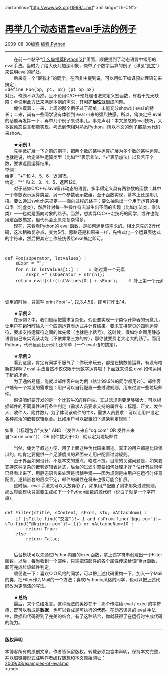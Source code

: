 <!DOCTYPE.md>
.md xmlns="http://www.w3.org/1999/...md" xml:lang="zh-CN">
<head>
<meta http-equiv="Content-Type" content="text.md; charset=utf-8" />
<meta name="generator" content="Python script by program.think@gmail.com" />
<meta name="provider" content="program-think.blogspot.com" />
<link type="text/css" rel="stylesheet" href="../../css/program-think.css" />
<title>再举几个动态语言eval手法的例子 - 编程随想的博客</title>
</head>
<body>
<div id="main" style="width:100%;">
<h1><a href="../../index.md" title="回到首页">再举几个动态语言eval手法的例子</a></h1>
<div class="post-info"><span class="date-header">2009-08-30</span><a href="../../tags/E7BC96E7A88B.md" class="tag">编程</a> <a href="../../tags/E7BC96E7A88B.Python.md" class="tag">编程.Python</a> </div>
<hr>
<div class="post">
　　在前一个帖子“<a href="../../2009/08/why-choose-python-2-dynamic.md">什么俺推荐Python[2]</a>”里面，顺便提到了动态语言中常用的eval手法。当时为了给大伙儿加深印象，俺举了个数字运算的例子（详见“<a href="../../2009/08/why-choose-python-2-dynamic.md" target="_blank">原文</a>”）来说明eval的好处。<!--program-think--><br />　　后来有一个“很有才”的同学，在回复中提到说，可以用如下编译预处理语句来搞定：<br /><font face="Courier New">#define Foo(op, p1, p2)    (p1 op p2)</font><br />对此，俺颇不以为然。且不论用C/C++预处理语法来定义宏函数，有若干先天缺陷；单说用此方法来满足本例的需求，其<b>可扩展性</b>就很成问题。<br />　　俺估摸着：一来，上周的那个例子过于简单，未能充分show出 eval 的特长；二来，尚有一些同学没有体验到 eval 带来的强烈快感。所以，俺决定把 eval 的话题再发挥一下，再举几个例子来说事儿。事先声明：本文忽悠的eval技巧，大多数<a href="http://en.wikipedia.org/wiki/Dynamic_programming_language" target="_blank" rel="nofollow">动态语言</a>都能实现。考虑到俺相对熟悉Python，所以本文的例子都拿py代码来show。<br />  <br />　　★<b>示例１</b><br />　　先稍微扩展一下之前的例子，把两个数的某种运算扩展为多个数的某种运算。也就是说，给定某种运算类型（比如"*"表示乘法、"+"表示加法）以及若干个数，要求返回运算结果。<br />举例：<br />给定："+" 和 4、5、6，返回15。<br />给定："*" 和 2、3、4、5，返回120。<br />　　对于诸如C/C++/Java等非动态的语言，多半得定义具有两参数的函数：其中一个参数表示运算类型，另一个参数表示数组。至于函数实现，基本上还是那几招。要么通过switch来搞定——面向过程的路子；要么抽象出一个用于运算的接口类（纯虚类），然后针对每一种操作符去派生出不同的实现（比如加法类、乘法类）——也就是面向对象的路子。当然，想卖弄C/C++宏技巧的同学，或许也能用宏函数搞定，但代码会比原先复杂得多。<br />　　现在，来看看Python的 eval 函数，是如何满足该需求的。相比原先的2行代码，这次稍微复杂点，变为5行。思路还是和原来一样，先格式化一个运算表达式的字符串，然后把其它工作统统丢给eval搞定即可。<br /><br /><pre><font face="Courier New"><br />def Foo(sOperator, lstValues) :<br />    sExpr = "";<br />    for n in lstValues[1:] :    # 略过第一个元素<br />        sExpr += (sOperator + str(n));<br />    return eval(str(lstValues[0]) + sExpr);    # 补上第一个元素并求值<br /></font></pre><br /><br />调用的时候，只需写 print Foo("+", [2,3,4,5])，即可打印出14。<br /><br />　　★<b>示例２</b><br />　　在示例２中，我们继续把需求复杂化。假设要实现一个类似计算器的玩意儿，让用户在<b>运行时</b>输入一个四则运算表达式并计算结果。要求支持常见的四则运算符，要求支持运算符之间的优先级（也就是小括号）。这时候，假如你企图用静态语言自己来实现该功能（不依靠第三方的库），那你就要费老大老大的劲了。而用Python，代码反而比示例１还简单（一个 eval 语句搞定）。<br /> <br />　　★<b>示例３</b><br />　　看到这里，肯定有同学不服气了：你玩来玩去，都是在搞数值运算，有没有啥新花样啊？eval 手法当然不仅仅限于玩数字运算啦！下面就来说说 eval 如何运用于新的场合。<br />　　为了通俗易懂，俺就以邮件客户端为例（估计99.9%的同学都用过）。邮件客户端有一个常见的需求是：用户可以自行配置一些过滤规则，用来过滤一些垃圾邮件。<br />　　假设咱们要开发的是一个比较牛X的客户端，其过滤规则要足够强大：可以根据邮件的不同属性进行条件判定（需求人员要求支持的属性有：标题、正文、发件人、收件人、附件数）。为了体现该软件的牛X，需求人员要求：可以让用户设定各种灵活的嵌套逻辑组合。比如用户可以配置如下这条判定规则：<br /><br />如果（（标题包含"交友" AND （发件人来自"qq.com" OR 发件人来自"kaixin.com"）） OR 附件数大于10） 就认定为垃圾邮件<br /><br />　　当然，俺为了叙述方便，用了上面这种伪代码来阐述。真正的用户都是比较傻瓜的，咱肯定要提供一个足够傻瓜的界面来让用户配置过滤规则。<br />　　至于界面如何设计，不是本文的重点，略过不提。目前的关键问题是，如果要支持这种复杂的嵌套逻辑表达式，后台的过滤引擎要如何处理才好？估计有些同学已经看出来了，用静态语言来处理是很棘手滴——因为规则是由用户在运行时任意配置，逻辑嵌套的层次不定，邮件的属性在将来也很可能会扩展。<br />　　这时候，eval 手法又可以大放异彩了。如果用户配置了刚才那条过滤规则，那么界面模块只需要生成如下一个Python函数的源代码（说白了就是一个字符串）。<br /><pre><font face="Courier New"><br />def Filter(sTitle, sContent, sFrom, sTo, nAttachNum) :<br />    if (sTitle.find("交友")!=-1 and (sFrom.find("@qq.com")!=-1 or <br />sTo.find("@kaixin.com")!=-1)) or nAttacheNum&gt;10 :<br />        return True;<br />    else :<br />        return False;<br /></font></pre><br />　　后台模块可以先通过Python内置的exec函数，拿上述字符串创建出一个Filter函数。以后，每当收到一个邮件，只需把该邮件的各个属性传递给该Filter函数，即可完成垃圾邮件判定。<br />　　顺便说一下：喜欢ＯＯ风格的同学，可以把上述代码重构一下，加入一个Mail的类，把Filter作为Mail的一个方法；喜欢Pythonic风格的同学，也可以把上述代码改为更简洁的写法。<br /><br />　　★<b>总结</b><br />　　最后，来个总结发言。这种玩法的奥妙在于：那个传递给 eval / exec 的字符串，既可以看成是<b>数据</b>，也可以看成是可执行的<b>代码</b>。在动态语言的 eval 手法中，数据和代码得到了完美的结合。有了这种结合，你就获得了在运行时生成代码的能力。<div class="blogger-post-footer">
</div>
<hr>
<div class="copyright">
<h4>版权声明</h4>
本博客所有的原创文章，作者皆保留版权。转载必须包含本声明，保持本文完整，并以超链接形式注明作者<a href="mailto:program.think@gmail.com">编程随想</a>和本文原始网址：<br>
<a href="2009/08/examples-of-eval.md">2009/08/examples-of-eval.md</a>
</div>
</div>
</body>
<.md>
